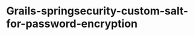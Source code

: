 Grails-springsecurity-custom-salt-for-password-encryption
=========================================================
